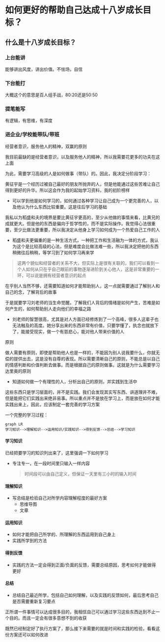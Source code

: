 # 如何更好的帮助自己达成十八岁成长目标？

## 什么是十八岁成长目标？

### 上台能讲

能够讲出风度，讲出价值。不怯场，自信

### 下台能打

大概这个的意思是百人组手战，80:20还是50:50

### 提笔能写

有逻辑，有思维，有深度

### 进企业/学校能带队/带班

经营者意识，服务他人的精神，双赢的原则



我目前最缺的是经营者意识，以及服务他人的精神，所以我需要花更多的功夫在这上面

为此，需要学习高级的人是如何做事（带队）的。因此，我决定分阶段学习：

黄征宇是一个经历过被自己最好的朋友所抛弃的人，但是他能通过这些苦难让自己得到更好的升华。所以这会作为我的起始学习资料，我的初阶榜样

* 可以学到他是如何学习的，如何通过各种学习让自己成为一个更完善的人，以及他认为什么东西比较重要。这是往后学习的基础

我私以为稻盛和夫的境界是要比黄征宇更高的，至少从他做的事情来看，比黄兄的成就更大。但是他的东西是偏向于哲学性的，而不是实际操作。我觉得心法很重要，至少比做法更重要，所以我决定从他身上学习如何成为一个热爱自己工作的人

* 稻盛和夫更偏重的是一种生活方式，一种把工作和生活融为一体的方式，我认为这个是比较高级的心法，但是难度会比做法难一些，所以我决定把他的东西稍微往后稍稍，等学习到了如何学习再来学

> 这两个貌似和经营者的关系不大，但实际上是很有关联的，我们可以看到一个人如何从只在乎自己眼前的事物逐渐进阶到关心他人，这是非常重要的一环，可以说是拥有经营者意识的起点

在乎别人当然不够，还需要知道如何才能帮助别人，这一点就需要通过了解别人和自己的念，了解背后的故事

于是就要学习刘老师的当生命觉醒。了解我们人背后的情绪是如何产生，苦难是如何产生的，如何帮助别人走向他们的幸福之路

* 刘老师的智慧很高，尤其是对人方面已经修炼到了一个高峰，很多人这辈子也无法触及的高度。她分享出来的东西非常有价值，只要学懂了，执念也就放下了，能接受现实，做一个有慈悲心，能对他人带来价值的人

原则

做人需要有原则，即使是帮助他人也是一样的，不能因为别人说我要什么，你就无偿的提供出去，这是没有自尊的表现。所以需要清晰自己的原则，不能总是以自己的情感判断和价值判断去做事。而是根据自己的原则做事。这就是为什么需要学习达里奥的原则

* 知道如何做一个有理性的人，分析出自己的原则，并实践到生活中

这些东西只是学习层面的，并不是实践。我们会发现其实写东西、讲道理并不难，但是能把它们实践出来绝非易事。所以重点并不是放在学习上，而是放在如何才能实践出来上，因此，应该制定一套完善的学习方案

一个完整的学习过程：

~~~mermaid
graph LR
学习知识-->理解知识-->运用知识/实践知识-->得到反馈-->总结-->学习知识
~~~

#### 学习知识

已经把要学习的知识列出来了，这里强调一下如何学习

* 专注专一，在一段时间里只输入一样内容

  > 时间段可以由自己定义，但保证一天里有三小时的输入时间

#### 理解知识

* 写总结是检验自己对所学内容理解程度的最好方案
  * 思维导图
  * 文章

#### 运用知识

* 如何才能把自己所学的、所理解的东西运用到自己身上
* 实践所学到的方法

#### 得到反馈

* 实践的方法一定会得到正面/负面的反馈，需要总结原因，思考如何才能做得更好

#### 总结

* 总结自己最近所学，包括自己如何理解，以及实践的反馈如何，最后思考自己是否需要重新复习要点



正所谓一件事情可以达成很多目的，我相信自己可以通过学习这些东西达到不止一个目的。而且一定会有很多意想不到的收获

既然已经制定好了执行方案了，那么接下来需要的就是时间和实践的检验，看看这份方案还可以如何改进